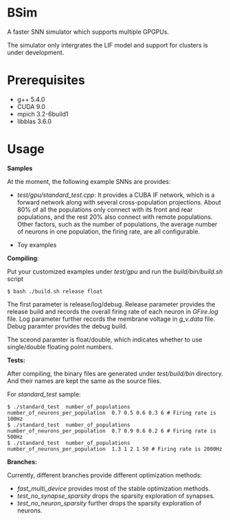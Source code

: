 # BSim
A faster SNN simulator which supports multiple GPGPUs. 

The simulator only intergrates the LIF model and support for clusters is under development.

# Prerequisites

- g++ 5.4.0
- CUDA 9.0 
- mpich 3.2-6build1
- libblas 3.6.0


# Usage

**Samples**

At the moment, the following example SNNs are provides:
- *test/gpu/standard\_test.cpp*: It provides a CUBA IF network, which is a forward network along with several cross-population projections. About 80\% of all the populations only connect with its front and rear populations, and the rest 20\% also connect with remote populations. Other factors, such as the number of populations, the average number of neurons in one population, the firing rate, are all configurable.

- Toy examples


**Compiling**:

Put your customized examples under *test/gpu* and run the *build/bin/build.sh* script

    $ bash ./build.sh release float

The first parameter is release/log/debug. Release parameter provides the release build and records the overall firing rate of each neuron in *GFire.log* file. Log parameter further records the membrane voltage in *g\_v.data* file. Debug paramter provides the debug build. 

The sceond paramter is float/double, which indicates whether to use single/double floating point numbers.

**Tests:**

After compiling, the binary files are generated under *test/build/bin* directory. And their names are kept the same as the source files.

For *standard\_test* sample:

	$ ./standard_test  number_of_populations number_of_neurons_per_population  0.7 0.5 0.6 0.3 6 # Firing rate is 100Hz
	$ ./standard_test  number_of_populations number_of_neurons_per_population  0.7 0.9 0.6 0.2 6 # Firing rate is 500Hz
	$ ./standard_test  number_of_populations number_of_neurons_per_population  1.3 1 2 1 50 # Firing rate is 2000Hz

**Branches:**

Currently, different branches provide different optimization methods:
- *fast\_multi\_device* provides most of the stable optimization methods.
- *test\_no\_synapse\_sparsity* drops the sparsity exploration of synapses.
- *test\_no\_neuron\_sparsity* further drops the sparsity exploration of neurons.


